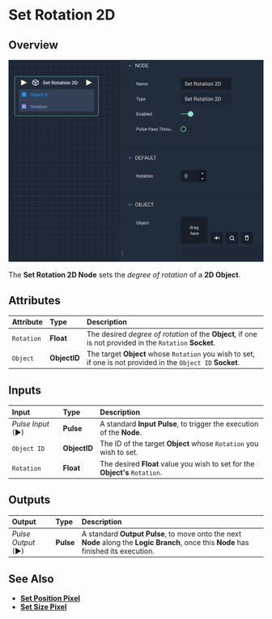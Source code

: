 # Set Rotation 2D

## Overview

![The Set Rotation 2D Node.](../../../.gitbook/assets/setrotationpixel.png)

The **Set Rotation 2D Node** sets the _degree of rotation_ of a **2D Object**.

## Attributes

| Attribute | Type | Description |
| :--- | :--- | :--- |
| `Rotation` | **Float** | The desired _degree of rotation_ of the **Object**, if one is not provided in the `Rotation` **Socket**. |
| `Object` | **ObjectID** | The target **Object** whose `Rotation` you wish to set, if one is not provided in the `Object ID` **Socket**. |

## Inputs

| Input | Type | Description |
| :--- | :--- | :--- |
| _Pulse Input_ \(►\) | **Pulse** | A standard **Input Pulse**, to trigger the execution of the **Node**. |
| `Object ID` | **ObjectID** | The ID of the target **Object** whose `Rotation` you wish to set. |
| `Rotation` | **Float** | The desired **Float** value you wish to set for the **Object's** `Rotation`. |

## Outputs

| Output | Type | Description |
| :--- | :--- | :--- |
| _Pulse Output_ \(►\) | **Pulse** | A standard **Output Pulse**, to move onto the next **Node** along the **Logic Branch**, once this **Node** has finished its execution. |

## See Also

* [**Set Position Pixel**](set-position-pixel.md)
* [**Set Size Pixel**](set-size-pixel.md)


